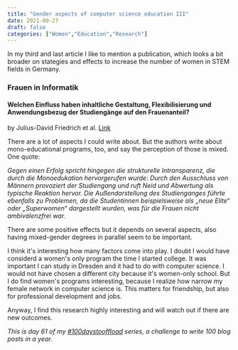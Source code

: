 ```yaml
---
title: "Gender aspects of computer science education III"
date: 2021-09-27
draft: false
categories: ["Women","Education","Research"]
---
```


In my third and last article I like to mention a publication, which looks a bit broader on stategies and effects to increase the number of women in STEM fields in Germany.

### Frauen in Informatik
#### Welchen Einfluss haben inhaltliche Gestaltung, Flexibilisierung und Anwendungsbezug der Studiengänge auf den Frauenanteil?
by Julius-David Friedrich et al. [Link](https://www.che.de/wp-content/uploads/upload/CHE_AP_200_Frauen_in_Informatik.pdf)

There are a lot of aspects I could write about. But the authors write about mono-educational programs, too, and say the perception of those is mixed. One quote:

_Gegen einen Erfolg spricht hingegen die strukturelle Intransparenz, die durch die
Monoedukation hervorgerufen wurde: Durch den Ausschluss von Männern provoziert der
Studiengang und ruft Neid und Abwertung als typische Reaktion hervor. Die Außendarstellung
des Studienganges führte ebenfalls zu Problemen, da die Studentinnen beispielsweise als
„neue Elite“ oder „Superwomen“ dargestellt wurden, was für die Frauen nicht ambivalenzfrei
war._

There are some positive effects but it depends on several aspects, also having mixed-gender degrees in parallel seem to be important.

I think it's interesting how many factors come into play. I doubt I would have considerd a women's only program the time I started college. It was important I can study in Dresden and it had to do with computer science. I would not have chosen a different city because it's women-only school. But I do find women's programs interesting, because I realize how narrow my female network in computer science is. This matters for friendship, but also for professional development and jobs.

Anyway, I find this research highly interesting and will watch out if there are new outcomes.

_This is day 61 of my [#100daystooffload](https://100daystooffload.com/) series, a challenge to write 100 blog posts in a year._